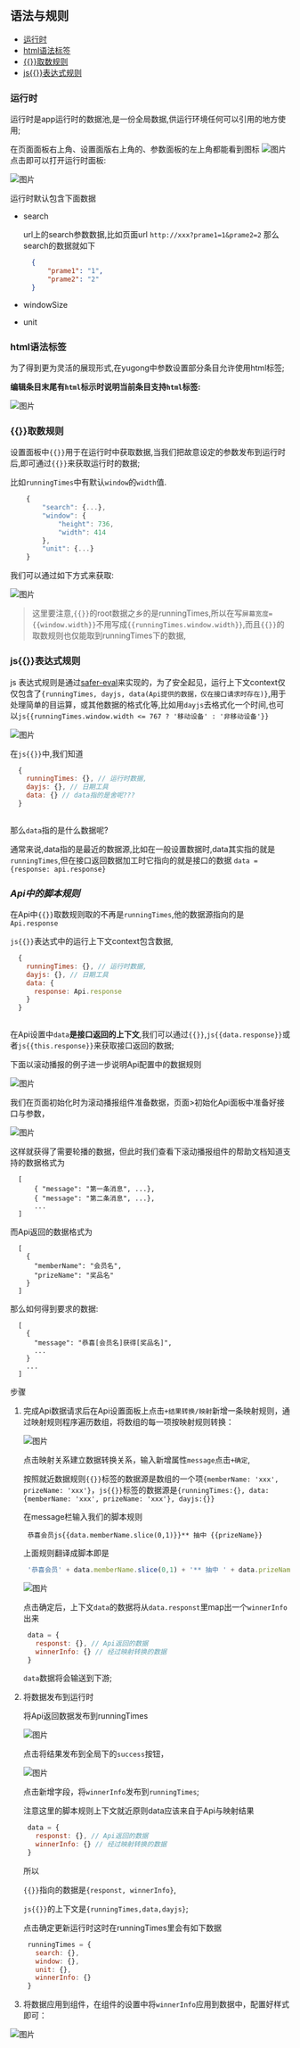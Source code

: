 ## 语法与规则
  - [运行时](#运行时)
  - [html语法标签](#html语法标签)
  - [{{}}取数规则](#取数规则)
  - [js{{}}表达式规则](#js表达式规则)

### 运行时

运行时是app运行时的数据池,是一份全局数据,供运行环境任何可以引用的地方使用;

在页面面板右上角、设置面版右上角的、参数面板的左上角都能看到图标 ![图片](./runicon.png) 点击即可以打开运行时面板:

![图片](./runningtime.png)

运行时默认包含下面数据

+ search
  
  url上的search参数数据,比如页面url `http://xxx?prame1=1&prame2=2` 那么search的数据就如下

  ```json
    {
        "prame1": "1",
        "prame2": "2"
    }
  ```

+ windowSize
+ unit

### html语法标签

为了得到更为灵活的展现形式,在yugong中参数设置部分条目允许使用html标签;

**编辑条目末尾有`html`标示时说明当前条目支持`html`标签:** 

![图片](./html.png)

### {{}}取数规则

设置面板中`{{}}`用于在运行时中获取数据,当我们把故意设定的参数发布到运行时后,即可通过`{{}}`来获取运行时的数据;

比如`runningTimes`中有默认`window`的`width`值.

```javascript
    {
        "search": {...},
        "window": {
            "height": 736,
            "width": 414
        },
        "unit": {...}
    }
```

我们可以通过如下方式来获取:

![图片](./getdata.png)

> 这里要注意,`{{}}`的root数据之乡的是runningTimes,所以在写`屏幕宽度={{window.width}}`不用写成`{{runningTimes.window.width}}`,而且`{{}}`的取数规则也仅能取到runningTimes下的数据,

### js{{}}表达式规则 

js 表达式规则是通过[safer-eval](https://github.com/commenthol/safer-eval#readme)来实现的，为了安全起见，运行上下文context仅仅包含了`{runningTimes, dayjs, data(Api提供的数据，仅在接口请求时存在)}`,用于处理简单的目运算，或其他数据的格式化等,比如用`dayjs`去格式化一个时间,也可以`js{{runningTimes.window.width <= 767 ? '移动设备' : '非移动设备'}}`

![图片](./js.png)

在`js{{}}`中,我们知道 
```javascript
  {
    runningTimes: {}, // 运行时数据,
    dayjs: {}, // 日期工具
    data: {} // data指的是舍呢???
  }
  
```
那么`data`指的是什么数据呢?

通常来说,data指的是最近的数据源,比如在一般设置数据时,data其实指的就是`runningTimes`,但在接口返回数据加工时它指向的就是接口的数据  `data = {response: api.response}`



### ***Api中的脚本规则***

在Api中`{{}}`取数规则取的不再是`runningTimes`,他的数据源指向的是`Api.response`

`js{{}}`表达式中的运行上下文context包含数据,

```javascript
  {
    runningTimes: {}, // 运行时数据,
    dayjs: {}, // 日期工具
    data: {
      response: Api.response
    }
  }
  
```

在Api设置中`data`**是接口返回的上下文**,我们可以通过`{{}}`,`js{{data.response}}`或者`js{{this.response}}`来获取接口返回的数据;

下面以滚动播报的例子进一步说明Api配置中的数据规则

![图片](./ex.png)

我们在页面初始化时为滚动播报组件准备数据，页面>初始化Api面板中准备好接口与参数，

![图片](./exapi.png)

这样就获得了需要轮播的数据，但此时我们查看下滚动播报组件的帮助文档知道支持的数据格式为

```
  [
      { "message": "第一条消息", ...},
      { "message": "第二条消息", ...},
      ...
  ]
```

而Api返回的数据格式为

```
  [
    {
      "memberName": "会员名",
      "prizeName": "奖品名"
    }
  ]

```

那么如何得到要求的数据:

  ```
    [
      {
        "message": "恭喜[会员名]获得[奖品名]",
        ...
      }
      ...
    ]
  ```
步骤

1. 完成Api数据请求后在Api设置面板上点击`+结果转换/映射`新增一条映射规则，通过映射规则程序遍历数组，将数组的每一项按映射规则转换：
   
   ![图片](./map.png)

   点击映射关系建立数据转换关系，输入新增属性`message`点击`+确定`,
   
   按照就近数据规则`{{}}`标签的数据源是数组的一个项`{memberName: 'xxx', prizeName: 'xxx'}`，`js{{}}`标签的数据源是`{runningTimes:{}, data:{memberName: 'xxx', prizeName: 'xxx'}, dayjs:{}}`
   
   在message栏输入我们的脚本规则

   ```
    恭喜会员js{{data.memberName.slice(0,1)}}** 抽中 {{prizeName}}
   ```

   上面规则翻译成脚本即是

   ```javascript
    '恭喜会员' + data.memberName.slice(0,1) + '** 抽中 ' + data.prizeName
   ```

   ![图片](./mapdetail.png)

   点击确定后，上下文`data`的数据将从`data.responst`里map出一个`winnerInfo`出来

   ```javascript
    data = {
      responst: {}, // Api返回的数据
      winnerInfo: {} // 经过映射转换的数据
    }
   ```

   `data`数据将会输送到下游;


2. 将数据发布到运行时
   
   将Api返回数据发布到runningTimes

   ![图片](./publish.png)

   点击将结果发布到全局下的`success`按钮，

   ![图片](./successpublish.png)

   点击新增字段，将`winnerInfo`发布到`runningTimes`;

   注意这里的脚本规则上下文就近原则data应该来自于Api与映射结果

   ```javascript
    data = {
      responst: {}, // Api返回的数据
      winnerInfo: {} // 经过映射转换的数据
    }
   ```

   所以
   
   `{{}}`指向的数据是`{responst, winnerInfo}`,
   
   `js{{}}`的上下文是`{runningTimes,data,dayjs}`;

   点击确定更新运行时这时在runningTimes里会有如下数据

   ```javascript
    runningTimes = {
      search: {},
      window: {},
      unit: {},
      winnerInfo: {}
    }
   ```

3. 将数据应用到组件，在组件的设置中将`winnerInfo`应用到数据中，配置好样式即可：

![图片](./record.gif)
   




